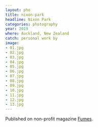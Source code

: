 ```yaml
---
layout: pho
title: nixon-park
headline: Nixon Park
categories: photography
year: 2019
where: Auckland, New Zealand
catch: personal work by
image:
- 01.jpg
- 02.jpg
- 03.jpg
- 04.jpg
- 05.jpg
- 06.jpg
- 07.jpg
- 08.jpg
- 09.jpg
- 10.jpg
- 11.jpg
- 12.jpg
- 13.jpg
---
```




Published on non-profit magazine [Fumes](https://fumes.junglestar.org/art/nixon-park/).
